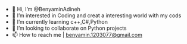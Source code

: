 - 👋 Hi, I’m @BenyaminAdineh
- 👀 I’m interested in Coding and creat a interesting world with my cods
- 🌱 I’m currently learning c++,C#,Python
- 💞️ I’m looking to collaborate on Python projects
- 📫 How to reach me | benyamin.1203077@gmail.com

<!---
BenyaminAdineh/BenyaminAdineh is a ✨ special ✨ repository because its `README.md` (this file) appears on your GitHub profile.
You can click the Preview link to take a look at your changes.
--->
